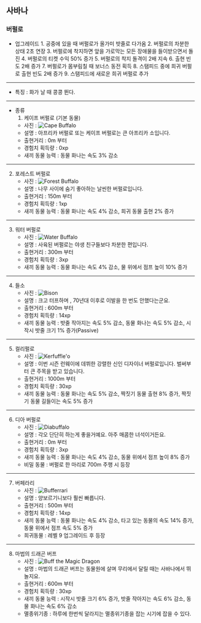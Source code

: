 ## 사바나
### 버펄로
+ 업그레이드
      1.  공중에 있을 때 버펄로가 올가미 밧줄로 다가옴
      2. 버펄로의 차분한 상태 2초 연장
      3.  버펄로에 착지하면 앞을 가로막는 모든 장애물을 들이받으면서 돌진
      4. 버펄로의 티켓 수익 50% 증가
      5. 버펄로의 착지 돌격이 2배 지속
      6. 출현 빈도 2배 증가
      7. 버펄로가 몸부림칠 때 보너스 동전 획득
      8. 스탬피드 중에 희귀 버펄로 출현 빈도 2배 증가
      9. 스탬피드에 새로운 희귀 버펄로 추가
***
+ 특징 : 화가 날 때 콩콩 뛴다.
***
+ 종류
  1. 케이프 버펄로 (기본 동물)
    + 사진 : ![Cape Buffalo](./buffalo_picture/Cape_Buffalo.png)
    + 설명 : 아프리카 버펄로 또는 케이프 버펄로는 큰 아프리카 소입니다.
    + 출현거리 : 0m 부터
    + 경험치 획득량 : 0xp
    + 새끼 동물 능력 : 동물 화나는 속도 3% 감소
***
  2. 포레스트 버펄로
      + 사진 : ![Forest Buffalo](./buffalo_picture/Forest_Buffalo.png)
      + 설명 : 나무 사이에 숨기 좋아하는 날씬한 버펄로입니다.
      + 출현거리 : 150m 부터
      + 경험치 획득량 : 1xp
      + 새끼 동물 능력 : 동물 화나는 속도 4% 감소, 희귀 동물 출현 2% 증가
***
  3. 워터 버펄로
      + 사진 : ![Water Buffalo](./buffalo_picture/Water_Buffalo.png)
      + 설명 : 사육된 버펄로는 야생 친구들보다 차분한 편입니다.
      + 출현거리 : 300m 부터
      + 경험치 획득량 : 3xp
      + 새끼 동물 능력 : 동물 화나는 속도 4% 감소, 물 위에서 점프 높이 10% 증가
***
  4. 들소
      + 사진 : ![Bison](./buffalo_picture/Bison.png)
      + 설명 : 크고 터프하며 , 70년대 이후로 이발을 한 번도 안했다는군요.
      + 출현거리 : 600m 부터
      + 경험치 획득량 : 14xp
      + 새끼 동물 능력 : 밧줄 작아지는 속도 5% 감소, 동물 화나는 속도 5% 감소, 시작시 밧줄 크기 1% 증가(Passive)
***
  5. 컬리펄로
      + 사진 : ![Kerfuffle'o](./buffalo_picture/Kerfuffle'o.png)
      + 설명 : 이번 시즌 런웨이에 데뷔한 강렬한 신인 디자이너 버펄로입니다. 벌써부터 큰 주목을 받고 있습니다.
      + 출현거리 : 1000m 부터
      + 경험치 획득량 : 30xp
      + 새끼 동물 능력 : 동물 화나는 속도 5% 감소, 짝짓기 동물 출현 8% 증가, 짝짓기 동물 길들이는 속도 5% 증가
***
  6. 디아 버펄로
      + 사진 : ![Diabuffalo](./buffalopicture/Diabuffalo.png)
      + 설명 : 각오 단단히 하는게 좋을거예요. 아주 매콤한 녀석이거든요.
      + 출현거리 : 0m 부터
      + 경험치 획득량 : 3xp
      + 새끼 동물 능력 : 동물 화나는 속도 4% 감소, 동물 위에서 점프 높이 8% 증가
      + 비밀 동물 : 버펄로 한 마리로 700m 주행 시 등장
***
  7. 버페라리
      + 사진 : ![Bufferrari](./buffalo_picture/Bufferrari.png)
      + 설명 : 양보르기니보다 훨씬 빠릅니다.
      + 출현거리 : 500m 부터
      + 경험치 획득량 : 14xp
      + 새끼 동물 능력 : 동물 화나는 속도 4% 감소, 타고 있는 동물의 속도 14% 증가, 동물 위에서 점프 속도 5% 증가
      + 희귀동물 : 레벨 9 업그레이드 후 등장
***
  8. 마법의 드래곤 버프
      + 사진 : ![Buff the Magic Dragon](./buffalo_picture/Buff_the_Magic_Dragon.jpg)
      + 설명 : 마법의 드래곤 버프는 동물원에 살며 무리에서 달릴 때는 사바나에서 뛰놀지요.
      + 출현거리 : 600m 부터
      + 경험치 획득량 : 30xp
      + 새끼 동물 능력 : 시작시 밧줄 크기 6% 증가, 밧줄 작아지는 속도 6% 감소, 동물 화나는 속도 6% 감소
      + 멸종위기종 : 하루에 한번씩 달라지는 멸종위기종을 잡는 시기에 잡을 수 있다.

